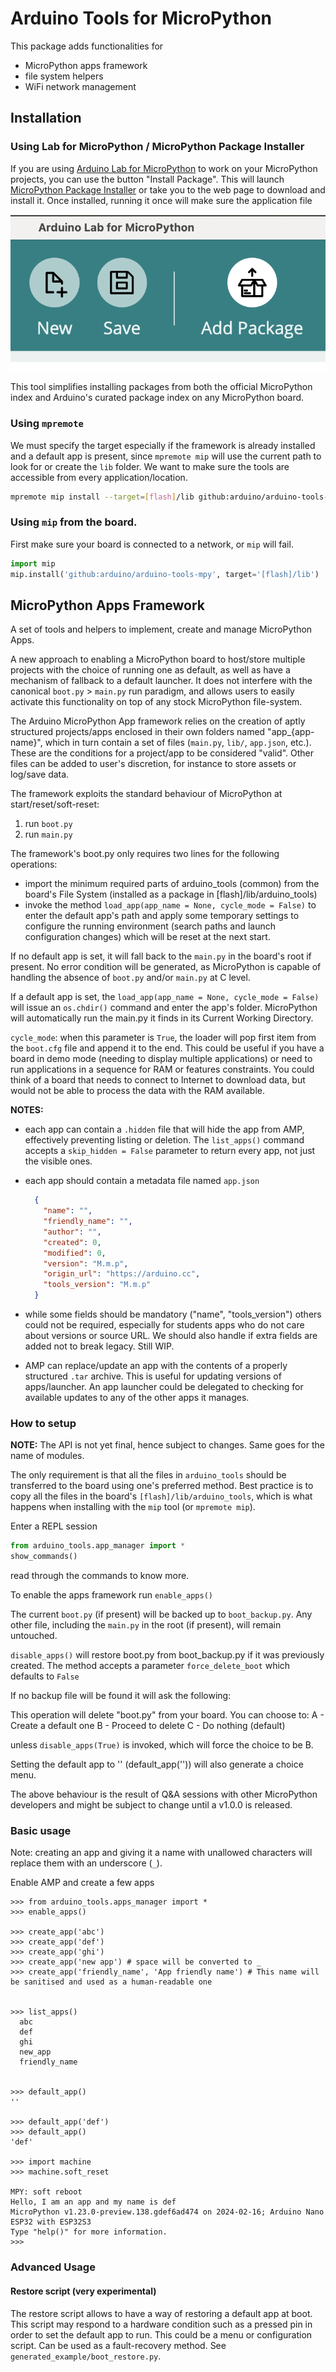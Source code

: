 # Arduino Tools for MicroPython

This package adds functionalities for

* MicroPython apps framework
* file system helpers
* WiFi network management

## Installation

### Using Lab for MicroPython / MicroPython Package Installer

If you are using [Arduino Lab for MicroPython](https://labs.arduino.cc/en/labs/micropython) to work on your MicroPython projects, you can use the button "Install Package". This will launch [MicroPython Package Installer](https://labs.arduino.cc/en/labs/micropython-package-installer) or take you to the web page to download and install it.
Once installed, running it once will make sure the application file 

![Install package](assets/package_installer_button.png)

This tool simplifies installing packages from both the official MicroPython index and Arduino's curated package index on any MicroPython board.

### Using `mpremote`

We must specify the target especially if the framework is already installed and a default app is present, since `mpremote mip` will use the current path to look for or create the `lib` folder.
We want to make sure the tools are accessible from every application/location.

```bash
mpremote mip install --target=[flash]/lib github:arduino/arduino-tools-mpy
```

### Using `mip` from the board.

First make sure your board is connected to a network, or `mip` will fail.

```python
import mip
mip.install('github:arduino/arduino-tools-mpy', target='[flash]/lib')
```

## MicroPython Apps Framework

A set of tools and helpers to implement, create and manage MicroPython Apps.

A new approach to enabling a MicroPython board to host/store multiple projects with the choice of running one as default, as well as have a mechanism of fallback to a default launcher.
It does not interfere with the canonical `boot.py`  > `main.py` run paradigm, and allows users to easily activate this functionality on top of any stock MicroPython file-system.

The Arduino MicroPython App framework relies on the creation of aptly structured projects/apps enclosed in their own folders named "app_{app-name}", which in turn contain a set of files (`main.py`, `lib/`, `app.json`, etc.).
These are the conditions for a project/app to be considered "valid".
Other files can be added to user's discretion, for instance to store assets or log/save data.

The framework exploits the standard behaviour of MicroPython at start/reset/soft-reset:

1. run `boot.py`
1. run `main.py`

The framework's boot.py only requires two lines for the following operations:

* import the minimum required parts of arduino_tools (common) from the board's File System (installed as a package in [flash]/lib/arduino_tools)
* invoke the method `load_app(app_name = None, cycle_mode = False)` to enter the default app's path and apply some temporary settings to configure the running environment (search paths and launch configuration changes) which will be reset at the next start.

If no default app is set, it will fall back to the `main.py` in the board's root if present.
No error condition will be generated, as MicroPython is capable of handling the absence of `boot.py` and/or `main.py` at C level.

If a default app is set, the `load_app(app_name = None, cycle_mode = False)` will issue an `os.chdir()` command and enter the app's folder.
MicroPython will automatically run the main.py it finds in its Current Working Directory.

`cycle_mode`: when this parameter is `True`, the loader will pop first item from the `boot.cfg` file and append it to the end.
This could be useful if you have a board in demo mode (needing to display  multiple applications) or need to run applications in a sequence for RAM or features constraints.
You could think of a board that needs to connect to Internet to download data, but would not be able to process the data with the RAM available. 

**NOTES:**

* each app can contain a `.hidden` file that will hide the app from AMP, effectively preventing listing or deletion.
The `list_apps()` command accepts a `skip_hidden = False` parameter to return every app, not just the visible ones.

* each app should contain a metadata file named `app.json`

  ```json
    {
      "name": "",
      "friendly_name": "",
      "author": "", 
      "created": 0, 
      "modified": 0, 
      "version": "M.m.p", 
      "origin_url": "https://arduino.cc", 
      "tools_version": "M.m.p"
    }
  ```

* while some fields should be mandatory ("name", "tools_version") others could not be required, especially for students apps who do not care about versions or source URL.
We should also handle if extra fields are added not to break legacy.
Still WIP.

* AMP can replace/update an app with the contents of a properly structured `.tar` archive.
This is useful for updating versions of apps/launcher.
An app launcher could be delegated to checking for available updates to any of the other apps it manages.

### How to setup

**NOTE:** The API is not yet final, hence subject to changes.
Same goes for the name of modules.

The only requirement is that all the files in `arduino_tools` should be transferred to the board using one's preferred method.
Best practice is to copy all the files in the board's `[flash]/lib/arduino_tools`, which is what happens when installing with the `mip` tool (or `mpremote mip`).

Enter a REPL session

```python
from arduino_tools.app_manager import *
show_commands()
```

read through the commands to know more.

To enable the apps framework run
`enable_apps()`

The current `boot.py` (if present) will be backed up to `boot_backup.py`.
Any other file, including the `main.py` in the root (if present), will remain untouched.

`disable_apps()` will restore boot.py from boot_backup.py if it was previously created.
The method accepts a parameter `force_delete_boot` which defaults to `False`

If no backup file will be found it will ask the following:

This operation will delete "boot.py" from your board.
You can choose to:
A - Create a default one
B - Proceed to delete
C - Do nothing (default)

unless `disable_apps(True)` is invoked, which will force the choice to be B.

Setting the default app to '' (default_app('')) will also generate a choice menu.

The above behaviour is the result of Q&A sessions with other MicroPython developers and might be subject to change until a v1.0.0 is released.

### Basic usage

Note: creating an app and giving it a name with unallowed characters will replace them with an underscore (`_`).

Enable AMP and create a few apps

```shell
>>> from arduino_tools.apps_manager import *
>>> enable_apps()

>>> create_app('abc')
>>> create_app('def')
>>> create_app('ghi')
>>> create_app('new app') # space will be converted to _
>>> create_app('friendly_name', 'App friendly name') # This name will be sanitised and used as a human-readable one


>>> list_apps()
  abc
  def
  ghi
  new_app
  friendly_name


>>> default_app()
''

>>> default_app('def')
>>> default_app()
'def'

>>> import machine
>>> machine.soft_reset

MPY: soft reboot
Hello, I am an app and my name is def
MicroPython v1.23.0-preview.138.gdef6ad474 on 2024-02-16; Arduino Nano ESP32 with ESP32S3
Type "help()" for more information.
>>> 
```

### Advanced Usage

#### Restore script (very experimental)

The restore script allows to have a way of restoring a default app at boot.
This script may respond to a hardware condition such as a pressed pin in order to set the default app to run.
This could be a menu or configuration script.
Can be used as a fault-recovery method.
See `generated_example/boot_restore.py`.
